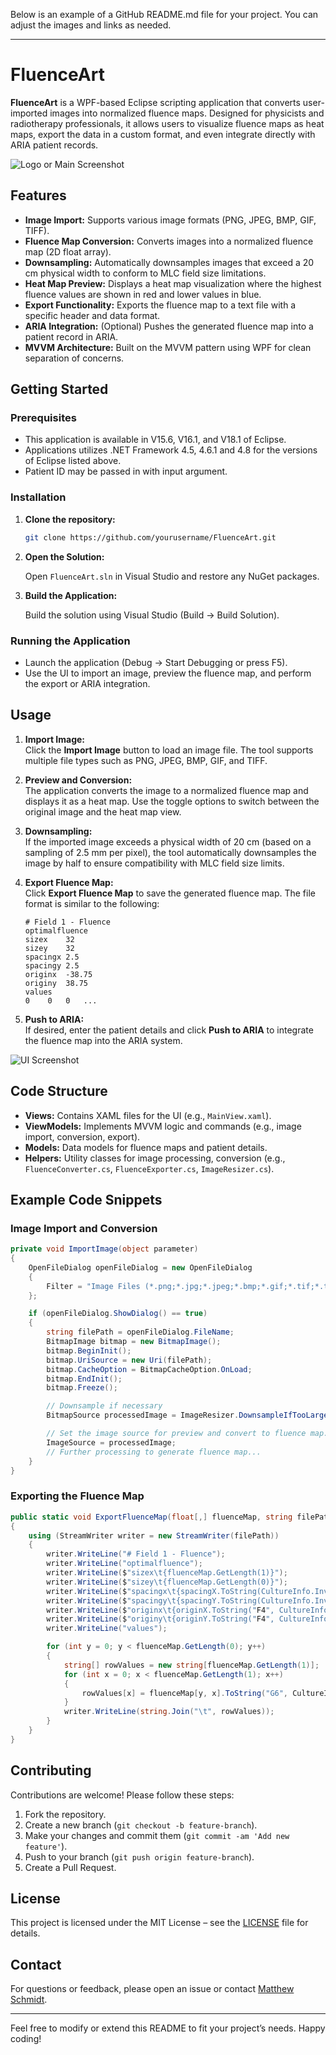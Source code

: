 Below is an example of a GitHub README.md file for your project. You can adjust the images and links as needed.

---

# FluenceArt

**FluenceArt** is a WPF-based Eclipse scripting application that converts user-imported images into normalized fluence maps. Designed for physicists and radiotherapy professionals, it allows users to visualize fluence maps as heat maps, export the data in a custom format, and even integrate directly with ARIA patient records.

![Logo or Main Screenshot](resources/TheoTransfer.PNG)

## Features

- **Image Import:** Supports various image formats (PNG, JPEG, BMP, GIF, TIFF).
- **Fluence Map Conversion:** Converts images into a normalized fluence map (2D float array).
- **Downsampling:** Automatically downsamples images that exceed a 20 cm physical width to conform to MLC field size limitations.
- **Heat Map Preview:** Displays a heat map visualization where the highest fluence values are shown in red and lower values in blue.
- **Export Functionality:** Exports the fluence map to a text file with a specific header and data format.
- **ARIA Integration:** (Optional) Pushes the generated fluence map into a patient record in ARIA.
- **MVVM Architecture:** Built on the MVVM pattern using WPF for clean separation of concerns.

## Getting Started

### Prerequisites

- This application is available in V15.6, V16.1, and V18.1 of Eclipse.
- Applications utilizes .NET Framework 4.5, 4.6.1 and 4.8 for the versions of Eclipse listed above.
- Patient ID may be passed in with input argument.

### Installation

1. **Clone the repository:**

   ```bash
   git clone https://github.com/yourusername/FluenceArt.git
   ```

2. **Open the Solution:**

   Open `FluenceArt.sln` in Visual Studio and restore any NuGet packages.

3. **Build the Application:**

   Build the solution using Visual Studio (Build -> Build Solution).

### Running the Application

- Launch the application (Debug -> Start Debugging or press F5).
- Use the UI to import an image, preview the fluence map, and perform the export or ARIA integration.

## Usage

1. **Import Image:**  
   Click the **Import Image** button to load an image file. The tool supports multiple file types such as PNG, JPEG, BMP, GIF, and TIFF.

2. **Preview and Conversion:**  
   The application converts the image to a normalized fluence map and displays it as a heat map. Use the toggle options to switch between the original image and the heat map view.

3. **Downsampling:**  
   If the imported image exceeds a physical width of 20 cm (based on a sampling of 2.5 mm per pixel), the tool automatically downsamples the image by half to ensure compatibility with MLC field size limits.

4. **Export Fluence Map:**  
   Click **Export Fluence Map** to save the generated fluence map. The file format is similar to the following:

   ```
   # Field 1 - Fluence
   optimalfluence
   sizex	32
   sizey	32
   spacingx	2.5
   spacingy	2.5
   originx	-38.75
   originy	38.75
   values
   0	0	0	...
   ```

5. **Push to ARIA:**  
   If desired, enter the patient details and click **Push to ARIA** to integrate the fluence map into the ARIA system.

![UI Screenshot](resources/FluenceArtUI.PNG)

## Code Structure

- **Views:** Contains XAML files for the UI (e.g., `MainView.xaml`).
- **ViewModels:** Implements MVVM logic and commands (e.g., image import, conversion, export).
- **Models:** Data models for fluence maps and patient details.
- **Helpers:** Utility classes for image processing, conversion (e.g., `FluenceConverter.cs`, `FluenceExporter.cs`, `ImageResizer.cs`).

## Example Code Snippets

### Image Import and Conversion

```csharp
private void ImportImage(object parameter)
{
    OpenFileDialog openFileDialog = new OpenFileDialog
    {
        Filter = "Image Files (*.png;*.jpg;*.jpeg;*.bmp;*.gif;*.tif;*.tiff)|*.png;*.jpg;*.jpeg;*.bmp;*.gif;*.tif;*.tiff|All Files (*.*)|*.*"
    };

    if (openFileDialog.ShowDialog() == true)
    {
        string filePath = openFileDialog.FileName;
        BitmapImage bitmap = new BitmapImage();
        bitmap.BeginInit();
        bitmap.UriSource = new Uri(filePath);
        bitmap.CacheOption = BitmapCacheOption.OnLoad;
        bitmap.EndInit();
        bitmap.Freeze();

        // Downsample if necessary
        BitmapSource processedImage = ImageResizer.DownsampleIfTooLarge(bitmap);

        // Set the image source for preview and convert to fluence map.
        ImageSource = processedImage;
        // Further processing to generate fluence map...
    }
}
```

### Exporting the Fluence Map

```csharp
public static void ExportFluenceMap(float[,] fluenceMap, string filePath, float spacingX, float spacingY, double originX, double originY)
{
    using (StreamWriter writer = new StreamWriter(filePath))
    {
        writer.WriteLine("# Field 1 - Fluence");
        writer.WriteLine("optimalfluence");
        writer.WriteLine($"sizex\t{fluenceMap.GetLength(1)}");
        writer.WriteLine($"sizey\t{fluenceMap.GetLength(0)}");
        writer.WriteLine($"spacingx\t{spacingX.ToString(CultureInfo.InvariantCulture)}");
        writer.WriteLine($"spacingy\t{spacingY.ToString(CultureInfo.InvariantCulture)}");
        writer.WriteLine($"originx\t{originX.ToString("F4", CultureInfo.InvariantCulture)}");
        writer.WriteLine($"originy\t{originY.ToString("F4", CultureInfo.InvariantCulture)}");
        writer.WriteLine("values");

        for (int y = 0; y < fluenceMap.GetLength(0); y++)
        {
            string[] rowValues = new string[fluenceMap.GetLength(1)];
            for (int x = 0; x < fluenceMap.GetLength(1); x++)
            {
                rowValues[x] = fluenceMap[y, x].ToString("G6", CultureInfo.InvariantCulture);
            }
            writer.WriteLine(string.Join("\t", rowValues));
        }
    }
}
```

## Contributing

Contributions are welcome! Please follow these steps:

1. Fork the repository.
2. Create a new branch (`git checkout -b feature-branch`).
3. Make your changes and commit them (`git commit -am 'Add new feature'`).
4. Push to your branch (`git push origin feature-branch`).
5. Create a Pull Request.

## License

This project is licensed under the MIT License – see the [LICENSE](LICENSE) file for details.

## Contact

For questions or feedback, please open an issue or contact [Matthew Schmidt](mschmidt@gatewayscripts.com).

---

Feel free to modify or extend this README to fit your project’s needs. Happy coding!
